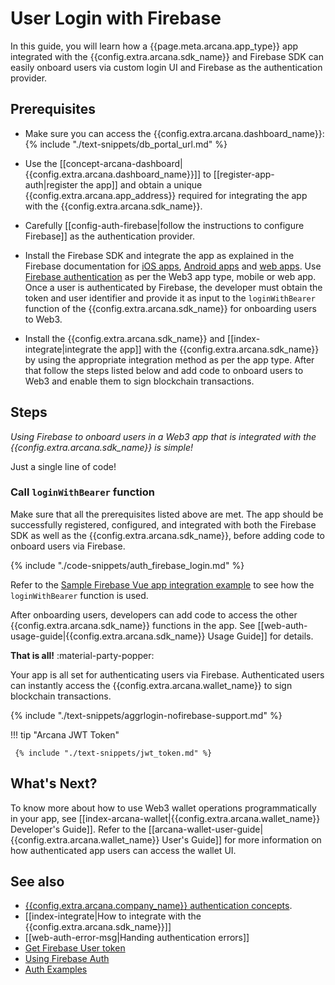 # User Login with Firebase

In this guide, you will learn how a {{page.meta.arcana.app_type}} app integrated with the {{config.extra.arcana.sdk_name}} and Firebase SDK can easily onboard users via custom login UI and Firebase as the authentication provider.

## Prerequisites

* Make sure you can access the {{config.extra.arcana.dashboard_name}}: {% include "./text-snippets/db_portal_url.md" %}

* Use the [[concept-arcana-dashboard| {{config.extra.arcana.dashboard_name}}]] to [[register-app-auth|register the app]] and obtain a unique {{config.extra.arcana.app_address}} required for integrating the app with the {{config.extra.arcana.sdk_name}}.

* Carefully [[config-auth-firebase|follow the instructions to configure Firebase]] as the authentication provider.

* Install the Firebase SDK and integrate the app as explained in the Firebase documentation for [iOS apps](https://firebase.google.com/docs/ios/setup), [Android apps](https://firebase.google.com/docs/android/setup) and [web apps](https://firebase.google.com/docs/web/setup). Use [Firebase authentication](https://firebase.google.com/docs/auth) as per the Web3 app type, mobile or web app. Once a user is authenticated by Firebase, the developer must obtain the token and user identifier and provide it as input to the `loginWithBearer` function of the {{config.extra.arcana.sdk_name}} for onboarding users to Web3.
  
* Install the {{config.extra.arcana.sdk_name}} and [[index-integrate|integrate the app]] with the {{config.extra.arcana.sdk_name}} by using the appropriate integration method as per the app type. After that follow the steps listed below and add code to onboard users to Web3 and enable them to sign blockchain transactions.
    
## Steps

*Using Firebase to onboard users in a Web3 app that is integrated with the {{config.extra.arcana.sdk_name}} is simple!*

Just a single line of code!

### Call `loginWithBearer` function

Make sure that all the prerequisites listed above are met. The app should be successfully registered, configured, and integrated with both the Firebase SDK as well as the {{config.extra.arcana.sdk_name}}, before adding code to onboard users via Firebase.

{% include "./code-snippets/auth_firebase_login.md" %}

Refer to the [Sample Firebase Vue app integration example](https://github.com/arcana-network/auth-examples) to see how the `loginWithBearer` function is used.

After onboarding users, developers can add code to access the other {{config.extra.arcana.sdk_name}} functions in the app. See [[web-auth-usage-guide|{{config.extra.arcana.sdk_name}} Usage Guide]] for details.

**That is all!**  :material-party-popper:

Your app is all set for authenticating users via Firebase. Authenticated users can instantly access the {{config.extra.arcana.wallet_name}} to sign blockchain transactions.

{% include "./text-snippets/aggrlogin-nofirebase-support.md" %}

!!! tip "Arcana JWT Token"

     {% include "./text-snippets/jwt_token.md" %}
     
## What's Next?

To know more about how to use Web3 wallet operations programmatically in your app, see [[index-arcana-wallet|{{config.extra.arcana.wallet_name}} Developer's Guide]]. Refer to the [[arcana-wallet-user-guide|{{config.extra.arcana.wallet_name}} User's Guide]] for more information on how authenticated app users can access the wallet UI.

## See also

* [{{config.extra.arcana.company_name}} authentication concepts]({{page.meta.arcana.root_rel_path}}/concepts/authtype/arcanaauth.md).
* [[index-integrate|How to integrate with the {{config.extra.arcana.sdk_name}}]]
* [[web-auth-error-msg|Handing authentication errors]]
* [Get Firebase User token](https://firebase.google.com/docs/reference/js/auth.user.md#usergetidtoken)
* [Using Firebase Auth](https://firebase.google.com/docs/auth)
* [Auth Examples](https://github.com/arcana-network/auth-examples)

